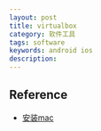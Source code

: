 ```yaml
---
layout: post
title: virtualbox
category: 软件工具
tags: software
keywords: android ios
description: 
---
```


## Reference

* [安装mac](http://bbs.zol.com.cn/nbbbs/d160_148114.html)

